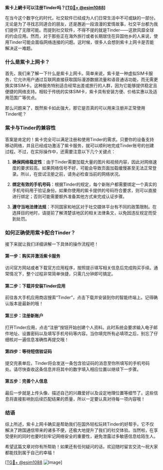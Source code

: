 **紫卡上網卡可以注册Tinder吗？[[TG💪+ @esim1088](https://t.me/s/esim1088)]**

在当今这个数字化的时代，社交软件已经成为人们日常生活中不可或缺的一部分。无论是为了寻找志同道合的朋友，还是邂逅一段浪漫的爱情故事，社交平台都为我们提供了无限可能。而提到社交软件，不得不提的就是Tinder——这款风靡全球的约会应用。然而，对于那些正在海外旅行或者长期居住在异国他乡的人来说，使用Tinder可能会面临网络连接的问题。这时候，很多人会想到紫卡上网卡是否能解决这一难题。

### 什么是紫卡上网卡？

首先，我们来了解一下什么是紫卡上网卡。简单来说，紫卡是一种虚拟SIM卡服务，它允许用户通过互联网直接获取国际漫游数据流量和语音通话功能，而无需更换实体SIM卡。这种服务特别适合经常出差或旅行的人群，因为它能够提供稳定且便捷的网络支持。相较于传统的实体SIM卡，紫卡具有安装方便、价格实惠以及适用范围广等优点。

那么问题来了，既然紫卡如此强大，那它是否真的可以用来注册并正常使用Tinder呢？

### 紫卡与Tinder的兼容性

答案是肯定的！紫卡完全可以满足注册和使用Tinder的需求。只要你的设备支持移动网络，并且已经成功激活了紫卡服务，就可以顺利地完成Tinder账号的创建过程。不过，在实际操作中，还需要注意以下几个关键点：

1. **确保网络稳定性**：由于Tinder需要加载大量的图片和视频内容，因此对网络速度的要求较高。如果网络信号不好，可能会导致页面加载缓慢甚至无法正常登录。所以，在尝试注册之前，请务必检查当前的网络状况。

2. **绑定有效的手机号码**：根据Tinder的规定，每个新账户都需要绑定一个真实的手机号码用于验证身份。如果你使用的紫卡提供的号码符合要求，则可以直接进行绑定；否则可能需要额外准备其他方式来完成认证步骤。

3. **遵守当地法律法规**：不同国家和地区对于社交媒体平台有不同的政策限制。在选择目的地时，请提前了解清楚该地区的相关法律条文，以免因违反规定而受到处罚。

### 如何正确使用紫卡配合Tinder？

接下来就让我们详细讲解一下具体的操作流程吧！

#### 第一步：购买并激活紫卡服务
访问官方网站或者下载官方应用程序，按照提示填写相关信息后完成购买手续。通常情况下，整个过程非常简单快捷，只需几分钟即可搞定。

#### 第二步：下载并安装Tinder应用
前往各大手机应用商店搜索“Tinder”，点击下载并安装到你的智能终端上。记得确认版本是最新的哦！

#### 第三步：注册新账户
打开Tinder应用，点击“注册”按钮开始创建个人资料。此时系统会要求输入电子邮件地址、设置密码以及填写手机号码等内容。当你填完所有必填项之后，别忘了仔细核对一遍信息准确性再提交哦！

#### 第四步：等待短信验证码
提交完表单后，Tinder将会发送一条包含验证码的消息至你所填写的手机号码处。请尽快查收这条信息并将其中的数字填入相应位置以继续下一步骤。

#### 第五步：完善个人信息
最后一步就是上传头像、描述自己的兴趣爱好以及设定地理位置等细节了。这些信息将直接影响到后续匹配结果的质量，所以一定要认真对待每一项内容哦！

### 结语

综上所述，紫卡上网卡确实是帮助我们在国外轻松玩转Tinder的好帮手。它不仅解决了跨国通信带来的诸多不便，还极大地提升了我们的社交体验。当然啦，在享受便利的同时也要时刻牢记网络安全的重要性，避免泄露过多敏感信息给陌生人。

希望这篇文章对你有所帮助！如果还有任何疑问的话，欢迎随时留言交流～祝大家都能找到属于自己的幸福！

[[TG💪+ @esim1088](https://t.me/s/esim1088) ![Image](https://i.postimg.cc/4NQfJmqS/Snipaste-2025-05-13-00-14-12.png)]